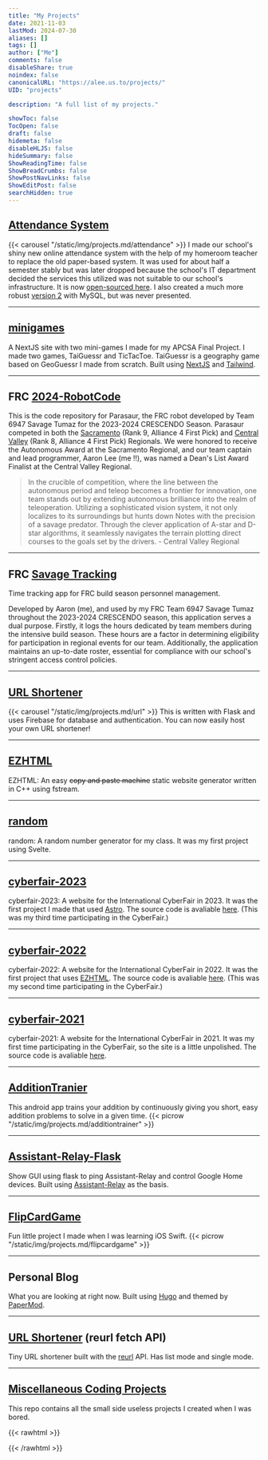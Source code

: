 ```yaml
---
title: "My Projects"
date: 2021-11-03
lastMod: 2024-07-30
aliases: []
tags: []
author: ["Me"]
comments: false
disableShare: true
noindex: false
canonicalURL: "https://alee.us.to/projects/"
UID: "projects"

description: "A full list of my projects."

showToc: false
TocOpen: false
draft: false
hidemeta: false
disableHLJS: false
hideSummary: false
ShowReadingTime: false
ShowBreadCrumbs: false
ShowPostNavLinks: false
ShowEditPost: false
searchHidden: true
---
```


## [Attendance System](https://github.com/aaronleetw/Attendance)
{{< carousel "/static/img/projects.md/attendance" >}}
I made our school's shiny new online attendance system with the help of my homeroom teacher to replace the old paper-based system. It was used for about half a semester stably but was later dropped because the school's IT department decided the services this utilized was not suitable to our school's infrastructure. It is now [open-sourced here](https://github.com/aaronleetw/Attendance). I also created a much more robust [version 2](https://github.com/aaronleetw/Attendance/tree/v2) with MySQL, but was never presented.

----

## [minigames](https://apcs.pages.dev)

A NextJS site with two mini-games I made for my APCSA Final Project. I made two games, TaiGuessr and TicTacToe. TaiGuessr is a geography game based on GeoGuessr I made from scratch. Built using [NextJS](https://nextjs.org/) and [Tailwind](https://tailwindcss.com/).

----

## FRC [2024-RobotCode](https://github.com/savagetumaz6947/2024-RobotCode)

This is the code repository for Parasaur, the FRC robot developed by Team 6947 Savage Tumaz for the 2023-2024 CRESCENDO Season. Parasaur competed in both the [Sacramento](https://www.thebluealliance.com/event/2024cada) (Rank 9, Alliance 4 First Pick) and [Central Valley](https://www.thebluealliance.com/event/2024cafr) (Rank 8, Alliance 4 First Pick) Regionals. We were honored to receive the Autonomous Award at the Sacramento Regional, and our team captain and lead programmer, Aaron Lee (me !!), was named a Dean's List Award Finalist at the Central Valley Regional.

> In the crucible of competition, where the line between the autonomous period and teleop becomes a frontier for innovation, one team stands out by extending autonomous brilliance into the realm of teleoperation. Utilizing a sophisticated vision system, it not only localizes to its surroundings but hunts down Notes with the precision of a savage predator. Through the clever application of A-star and D-star algorithms, it seamlessly navigates the terrain plotting direct courses to the goals set by the drivers. - Central Valley Regional

----

## FRC [Savage Tracking](https://github.com/aaronleetw/savage-tracking)

Time tracking app for FRC build season personnel management.

Developed by Aaron (me), and used by my FRC Team 6947 Savage Tumaz throughout the 2023-2024 CRESCENDO season, this application serves a dual purpose. Firstly, it logs the hours dedicated by team members during the intensive build season. These hours are a factor in determining eligibility for participation in regional events for our team. Additionally, the application maintains an up-to-date roster, essential for compliance with our school's stringent access control policies.

----

## [URL Shortener](https://github.com/aaronleetw/URL_Shortener)
{{< carousel "/static/img/projects.md/url" >}}
This is written with Flask and uses Firebase for database and authentication. You can now easily host your own URL shortener!

----

## [EZHTML](https://github.com/aaronleetw/EZHTML)
EZHTML: An easy ~~copy and paste machine~~ static website generator written in C++ using fstream.

----

## [random](https://github.com/aaronleetw/random)
random: A random number generator for my class. It was my first project using Svelte.

----

## [cyberfair-2023](https://coral.pages.dev)
cyberfair-2023: A website for the International CyberFair in 2023. It was the first project I made that used [Astro](https://astro.build/). The source code is avaliable [here](https://github.com/aaronleetw/cyberfair-2023). (This was my third time participating in the CyberFair.)


----

## [cyberfair-2022](https://pottery.pages.dev)
cyberfair-2022: A website for the International CyberFair in 2022. It was the first project that uses [EZHTML](https://github.com/aaronleetw/EZHTML). The source code is avaliable [here](https://github.com/aaronleetw/cyberfair-2022). (This was my second time participating in the CyberFair.)

----

## [cyberfair-2021](https://restorer.pages.dev/index.htm)
cyberfair-2021: A website for the International CyberFair in 2021. It was my first time participating in the CyberFair, so the site is a little unpolished. The source code is avaliable [here](https://github.com/aaronleetw/cyberfair-2021).

----

## [AdditionTranier](https://github.com/aaronleetw/AdditionTrainer)
This android app trains your addition by continuously giving you short, easy addition problems to solve in a given time.
{{< picrow "/static/img/projects.md/additiontrainer" >}}

----

## [Assistant-Relay-Flask](https://github.com/aaronleetw/Assistant-Relay-Flask)
Show GUI using flask to ping Assistant-Relay and control Google Home devices.
Built using [Assistant-Relay](https://github.com/greghesp/assistant-relay) as the basis.

----

## [FlipCardGame](https://github.com/aaronleetw/FlipCardGame)
Fun little project I made when I was learning iOS Swift.
{{< picrow "/static/img/projects.md/flipcardgame" >}}

----

## Personal Blog
What you are looking at right now. Built using [Hugo](https://gohugo.io) and themed by [PaperMod](https://github.com/adityatelange/hugo-PaperMod).

----

## [URL Shortener](/s.html) (reurl fetch API)
Tiny URL shortener built with the [reurl](https://reurl.cc) API. Has list mode and single mode.

----

## [Miscellaneous Coding Projects](https://github.com/aaronleetw/Coding-Projects)
This repo contains all the small side useless projects I created when I was bored.

{{< rawhtml >}}
<style>
    body {
        background-color: var(--code-bg);
    }
</style>
{{< /rawhtml >}}